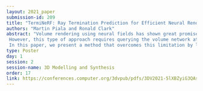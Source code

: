 ```yaml
---
layout: 2021_paper
submission-id: 209
title: "TermiNeRF: Ray Termination Prediction for Efficient Neural Rendering"
authors: "Martin Piala and Ronald Clark"
abstract: "Volume rendering using neural fields has shown great promise in capturing and synthesizing novel views of 3D scenes.
 However, this type of approach requires querying the volume network at multiple points along each viewing ray in order to render an image, resulting in very slow rendering times.
 In this paper, we present a method that overcomes this limitation by learning a direct mapping from camera rays to locations along the ray that are most likely to influence the pixel's final appearance. Using this approach we are able to render, train and fine-tune a volumetrically-rendered neural field model an order of magnitude faster than standard approaches. Unlike existing methods, our approach works with general volumes and can be trained end-to-end."
type: Poster
day: 1
session: 2
session-name: 3D Modelling and Synthesis
order: 17
link: https://conferences.computer.org/3dvpub/pdfs/3DV2021-5lXBZyiG3QAsRBKXHIjqU8/268800b106/268800b106.pdf
---
```

